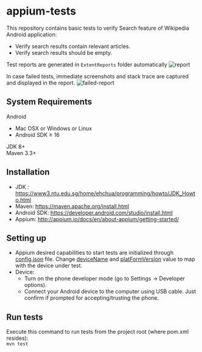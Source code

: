 # appium-tests

This repository contains basic tests to verify Search feature of Wikipedia Android application:
- Verify search results contain relevant articles.
- Verify search results should be empty.

Test reports are generated in `ExtentReports` folder automatically
![report](https://i.imgur.com/tpmQKV8.png)<br/>

In case failed tests, immediate screenshots and stack trace are captured and displayed in the report.
![failed-report](https://i.imgur.com/xEtI8rQ.png)<br/>

## System Requirements
Android
* Mac OSX or Windows or Linux
* Android SDK ≥ 16

JDK 8+<br/>
Maven 3.3+

## Installation
* JDK : https://www3.ntu.edu.sg/home/ehchua/programming/howto/JDK_Howto.html
* Maven: https://maven.apache.org/install.html
* Android SDK: https://developer.android.com/studio/install.html
* Appium: http://appium.io/docs/en/about-appium/getting-started/

## Setting up
* Appium desired capabilities to start tests are initialized through [config.json](https://github.com/zazrashima/appium-tests/blob/master/src/test/resources/config.json) file. Change [deviceName](https://github.com/zazrashima/appium-tests/blob/dc9492f4243bf9e36da0712c7c7385b4ce8fd38e/src/test/resources/config.json#L3) and [platFormVersion](https://github.com/zazrashima/appium-tests/blob/dc9492f4243bf9e36da0712c7c7385b4ce8fd38e/src/test/resources/config.json#L4) value to map with the device under test.
* Device:
  * Turn on the phone developer mode (go to Settings -> Developer options).
  * Connect your Android device to the computer using USB cable. Just confirm if prompted for accepting/trusting the phone.

## Run tests
Execute this command to run tests from the project root (where pom.xml resides):<br/>
`mvn test`
